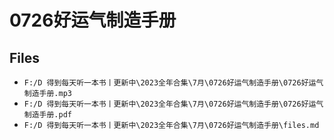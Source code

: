 # 0726好运气制造手册

## Files

- `F:/D 得到每天听一本书丨更新中\2023全年合集\7月\0726好运气制造手册\0726好运气制造手册.mp3`
- `F:/D 得到每天听一本书丨更新中\2023全年合集\7月\0726好运气制造手册\0726好运气制造手册.pdf`
- `F:/D 得到每天听一本书丨更新中\2023全年合集\7月\0726好运气制造手册\files.md`
